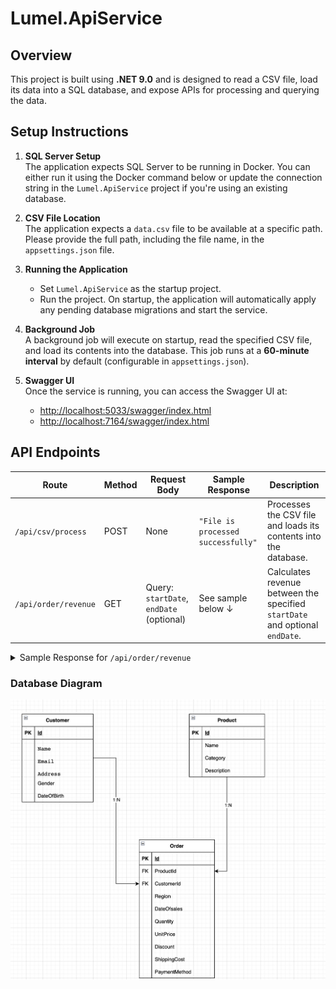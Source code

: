 # Lumel.ApiService

## Overview

This project is built using **.NET 9.0** and is designed to read a CSV file, load its data into a SQL database, and expose APIs for processing and querying the data.

## Setup Instructions

1. **SQL Server Setup**  
   The application expects SQL Server to be running in Docker. You can either run it using the Docker command below or update the connection string in the `Lumel.ApiService` project if you're using an existing database.

2. **CSV File Location**  
   The application expects a `data.csv` file to be available at a specific path. Please provide the full path, including the file name, in the `appsettings.json` file.

3. **Running the Application**

   - Set `Lumel.ApiService` as the startup project.
   - Run the project. On startup, the application will automatically apply any pending database migrations and start the service.

4. **Background Job**  
   A background job will execute on startup, read the specified CSV file, and load its contents into the database. This job runs at a **60-minute interval** by default (configurable in `appsettings.json`).

5. **Swagger UI**  
   Once the service is running, you can access the Swagger UI at:
   - [http://localhost:5033/swagger/index.html](http://localhost:5033/swagger/index.html)
   - [http://localhost:7164/swagger/index.html](http://localhost:7164/swagger/index.html)

## API Endpoints

| Route                | Method | Request Body                             | Sample Response                    | Description                                                                  |
| -------------------- | ------ | ---------------------------------------- | ---------------------------------- | ---------------------------------------------------------------------------- |
| `/api/csv/process`   | POST   | None                                     | `"File is processed successfully"` | Processes the CSV file and loads its contents into the database.             |
| `/api/order/revenue` | GET    | Query: `startDate`, `endDate` (optional) | See sample below ↓                 | Calculates revenue between the specified `startDate` and optional `endDate`. |

<details>
  <summary>Sample Response for <code>/api/order/revenue</code></summary>

```json
{
  "totalRevenue": 1873.9884,
  "totalRevenueByProduct": [
    {
      "name": "P324",
      "revenue": 746.253
    },
    {
      "name": "P601",
      "revenue": 701.6592
    },
    {
      "name": "P664",
      "revenue": 426.0762
    }
  ],
  "totalRevenueByCategory": [
    {
      "name": "Accessories",
      "revenue": 746.253
    },
    {
      "name": "Books",
      "revenue": 426.0762
    },
    {
      "name": "Electronics",
      "revenue": 701.6592
    }
  ],
  "totalRevenueByRegion": [
    {
      "name": "Australia",
      "revenue": 426.0762
    },
    {
      "name": "Europe",
      "revenue": 701.6592
    },
    {
      "name": "North America",
      "revenue": 746.253
    }
  ]
}
```

</details>

### Database Diagram

![Database Diagram](./diagram.png)
